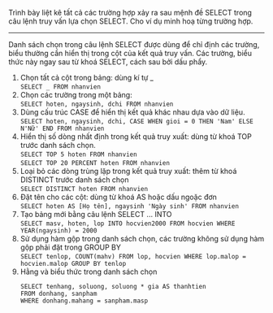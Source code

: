 Trình bày liệt kê tất cả các trường hợp xảy ra sau mệnh đề SELECT trong câu lệnh truy vấn lựa chọn SELECT. Cho ví dụ minh hoạ từng trường hợp.

---

Danh sách chọn trong câu lệnh SELECT được dùng để chỉ định các trường, biểu thường cần hiển thị trong cột của kết quả truy vấn. Các trường, biểu thức này ngay sau từ khoá SELECT, cách sau bởi dấu phẩy.

1. Chọn tất cả cột trong bảng: dùng kí tự _ <br />
   `SELECT _ FROM nhanvien`
2. Chọn các trường trong một bảng:<br />
   `SELECT hoten, ngaysinh, dchi FROM nhanvien`
3. Dùng cấu trúc CASE để hiển thị kết quả khác nhau dựa vào dữ liệu. <br />
   `SELECT hoten, ngaysinh, dchi, CASE WHEN gioi = 0 THEN 'Nam' ELSE N'Nữ' END FROM nhanvien`
4. Hiển thị số dòng nhất định trong kết quả truy xuất: dùng từ khoá TOP trước danh sách chọn. <br />
   `SELECT TOP 5 hoten FROM nhanvien` <br />
   `SELECT TOP 20 PERCENT hoten FROM nhanvien`
5. Loại bỏ các dòng trùng lặp trong kết quả truy xuất: thêm từ khoá DISTINCT trước danh sách chọn<br />
   `SELECT DISTINCT hoten FROM nhanvien`
6. Đặt tên cho các cột: dùng từ khoá AS hoặc dấu ngoặc đơn <br />
   `SELECT hoten AS [Họ tên], ngaysinh 'Ngày sinh' FROM nhanvien`
7. Tạo bảng mới bằng câu lệnh SELECT ... INTO <br />
   `SELECT masv, hoten, lop INTO hocvien2000 FROM hocvien WHERE YEAR(ngaysinh) = 2000`
8. Sử dụng hàm gộp trong danh sách chọn, các trường không sử dụng hàm gộp phải đặt trong GROUP BY <br />
   `SELECT tenlop, COUNT(mahv) FROM lop, hocvien WHERE lop.malop = hocvien.malop GROUP BY tenlop`
9. Hằng và biểu thức trong danh sách chọn <br />
   ```
   SELECT tenhang, soluong, soluong * gia AS thanhtien
   FROM donhang, sanpham
   WHERE donhang.mahang = sanpham.masp
   ```
